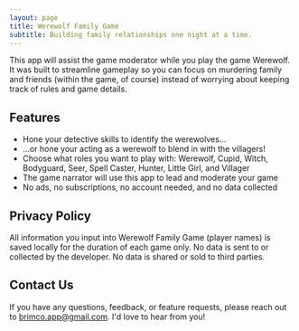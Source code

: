 ```yaml
---
layout: page
title: Werewolf Family Game
subtitle: Building family relationships one night at a time.
---
```


This app will assist the game moderator while you play the game Werewolf. It was built to streamline gameplay so you can focus on murdering family and friends (within the game, of course) instead of worrying about keeping track of rules and game details.

<style>
	#scroll {
		overflow: auto;
		overflow-y: hidden;
		margin: 0 auto;
		white-space: nowrap
	}
	
	#scroll > img {
		width: 250px;
		display: inline;
	}
</style>

<!-- ...accidentally deleted these pictures before I could upload them...add them later if you'd like.
<div id="scroll">
    <img src="" alt="put images here">
    <img src="/assets/img/myFoodPlanner1.png">
    <img src="/assets/img/myFoodPlanner2.png">
    <img src="/assets/img/myFoodPlanner3.png">
    <img src="/assets/img/myFoodPlanner4.png">
    <img src="/assets/img/myFoodPlanner5.png">
</div>
-->

<!-- figure out link
<div style="text-align:center; margin: 50px">
    <a href="https://apps.apple.com/us/app/my-food-planner/id1635060275?itsct=apps_box_badge&amp;itscg=30200" style="display: inline-block; overflow: hidden; border-radius: 13px; width: 250px; height: 83px;">
        <img src="https://tools.applemediaservices.com/api/badges/download-on-the-app-store/black/en-us?size=250x83&amp;releaseDate=1664236800&h=c210f5838062c8c467ffb3c46e702b6f" alt="Download on the App Store" style="border-radius: 13px; width: 250px; height: 83px;">
    </a>
</div>
-->

## Features
- Hone your detective skills to identify the werewolves...
- ...or hone your acting as a werewolf to blend in with the villagers!
- Choose what roles you want to play with: Werewolf, Cupid, Witch, Bodyguard, Seer, Spell Caster, Hunter, Little Girl, and Villager
- The game narrator will use this app to lead and moderate your game
- No ads, no subscriptions, no account needed, and no data collected

## Privacy Policy
All information you input into Werewolf Family Game (player names) is saved locally for the duration of each game only. No data is sent to or collected by the developer. No data is shared or sold to third parties. 

## Contact Us
If you have any questions, feedback, or feature requests, please reach out to <brimco.app@gmail.com>. I'd love to hear from you!

